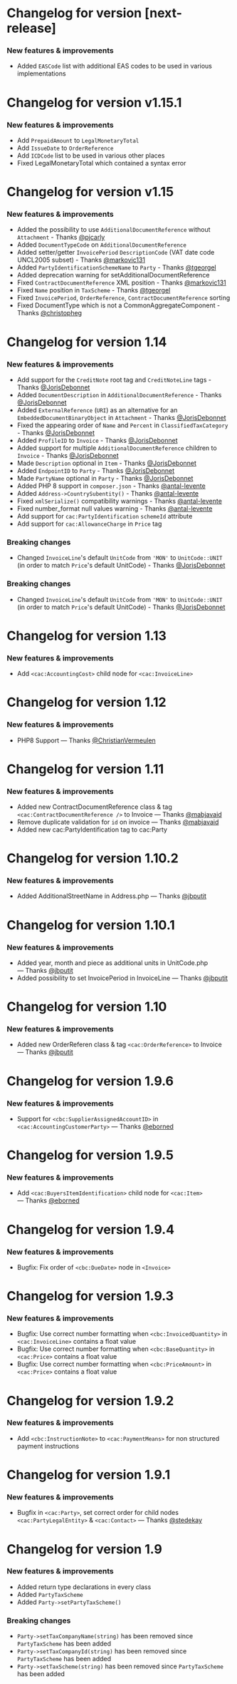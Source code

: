 # Changelog for version [next-release]

### New features & improvements

- Added `EASCode` list with additional EAS codes to be used in various implementations

# Changelog for version v1.15.1

### New features & improvements

- Add `PrepaidAmount` to `LegalMonetaryTotal`
- Add `IssueDate` to `OrderReference`
- Add `ICDCode` list to be used in various other places
- Fixed LegalMonetaryTotal which contained a syntax error

# Changelog for version v1.15

### New features & improvements

- Added the possibility to use `AdditionalDocumentReference` without `Attachment` - Thanks [@pjcarly](https://github.com/pjcarly)
- Added `DocumentTypeCode` on `AdditionalDocumentReference`
- Added setter/getter `InvoicePeriod` `DescriptionCode` (VAT date code UNCL2005 subset) - Thanks [@markovic131](https://github.com/markovic131)
- Added `PartyIdentificationSchemeName` to `Party` - Thanks [@tgeorgel](https://github.com/tgeorgel)
- Added deprecation warning for setAdditionalDocumentReference
- Fixed `ContractDocumentReference` XML position - Thanks [@markovic131](https://github.com/markovic131)
- Fixed `Name` position in `TaxScheme` - Thanks [@tgeorgel](https://github.com/tgeorgel)
- Fixed `InvoicePeriod`, `OrderReference`, `ContractDocumentReference` sorting
- Fixed DocumentType which is not a CommonAggregateComponent - Thanks [@christopheg](https://github.com/christopheg)

# Changelog for version 1.14

### New features & improvements

- Add support for the `CreditNote` root tag and `CreditNoteLine` tags - Thanks [@JorisDebonnet](https://github.com/JorisDebonnet)
- Added `DocumentDescription` in `AdditionalDocumentReference` - Thanks [@JorisDebonnet](https://github.com/JorisDebonnet)
- Added `ExternalReference` (`URI`) as an alternative for an `EmbeddedDocumentBinaryObject` in `Attachment` - Thanks [@JorisDebonnet](https://github.com/JorisDebonnet)
- Fixed the appearing order of `Name` and `Percent` in `ClassifiedTaxCategory` - Thanks [@JorisDebonnet](https://github.com/JorisDebonnet)
- Added `ProfileID` to `Invoice`  - Thanks [@JorisDebonnet](https://github.com/JorisDebonnet)
- Added support for multiple `AdditionalDocumentReference` children to `Invoice`  - Thanks [@JorisDebonnet](https://github.com/JorisDebonnet)
- Made `Description` optional in `Item` - Thanks [@JorisDebonnet](https://github.com/JorisDebonnet)
- Added `EndpointID` to `Party` - Thanks [@JorisDebonnet](https://github.com/JorisDebonnet)
- Made `PartyName` optional in `Party` - Thanks [@JorisDebonnet](https://github.com/JorisDebonnet)
- Added PHP 8 support in `composer.json` - Thanks [@antal-levente](https://github.com/antal-levente)
- Added `Address->CountrySubentity()` - Thanks [@antal-levente](https://github.com/antal-levente)
- Fixed `xmlSerialize()` compatibility warnings - Thanks [@antal-levente](https://github.com/antal-levente)
- Fixed number_format null values warning - Thanks [@antal-levente](https://github.com/antal-levente)
- Add support for `cac:PartyIdentification` `schemeId` attribute
- Add support for `cac:AllowanceCharge` in `Price` tag

### Breaking changes

- Changed `InvoiceLine`'s default `UnitCode` from `'MON'` to `UnitCode::UNIT` (in order to match `Price`'s default UnitCode) - Thanks [@JorisDebonnet](https://github.com/JorisDebonnet)

### Breaking changes

- Changed `InvoiceLine`'s default `UnitCode` from `'MON'` to `UnitCode::UNIT` (in order to match `Price`'s default UnitCode) - Thanks [@JorisDebonnet](https://github.com/JorisDebonnet)

# Changelog for version 1.13

### New features & improvements

- Add `<cac:AccountingCost>` child node for `<cac:InvoiceLine>`

# Changelog for version 1.12

### New features & improvements

- PHP8 Support — Thanks [@ChristianVermeulen](https://github.com/ChristianVermeulen)

# Changelog for version 1.11

### New features & improvements

- Added new ContractDocumentReference class & tag `<cac:ContractDocumentReference />` to Invoice — Thanks [@mabjavaid](https://github.com/mabjavaid)
- Remove duplicate validation for `id` on invoice — Thanks [@mabjavaid](https://github.com/mabjavaid)
- Added new cac:PartyIdentification tag to cac:Party

# Changelog for version 1.10.2

### New features & improvements

- Added AdditionalStreetName in Address.php — Thanks [@jbputit](https://github.com/jbputit)

# Changelog for version 1.10.1

### New features & improvements

- Added year, month and piece as additional units in UnitCode.php — Thanks [@jbputit](https://github.com/jbputit)
- Added possibility to set InvoicePeriod in InvoiceLine — Thanks [@jbputit](https://github.com/jbputit)

# Changelog for version 1.10

### New features & improvements

- Added new OrderReferen class & tag `<cac:OrderReference>` to Invoice — Thanks [@jbputit](https://github.com/jbputit)

# Changelog for version 1.9.6

### New features & improvements

- Support for `<cbc:SupplierAssignedAccountID>` in `<cac:AccountingCustomerParty>` — Thanks [@eborned](https://github.com/eborned)

# Changelog for version 1.9.5

### New features & improvements

- Add `<cac:BuyersItemIdentification>` child node for `<cac:Item>` — Thanks [@eborned](https://github.com/eborned)

# Changelog for version 1.9.4

### New features & improvements

- Bugfix: Fix order of `<cbc:DueDate>` node in `<Invoice>`

# Changelog for version 1.9.3

### New features & improvements

- Bugfix: Use correct number formatting when `<cbc:InvoicedQuantity>` in `<cac:InvoiceLine>` contains a float value
- Bugfix: Use correct number formatting when `<cbc:BaseQuantity>` in `<cac:Price>` contains a float value
- Bugfix: Use correct number formatting when `<cbc:PriceAmount>` in `<cac:Price>` contains a float value

# Changelog for version 1.9.2

### New features & improvements

- Add `<cbc:InstructionNote>` to `<cac:PaymentMeans>` for non structured payment instructions

# Changelog for version 1.9.1

### New features & improvements

- Bugfix in `<cac:Party>`, set correct order for child nodes `<cac:PartyLegalEntity>` & `<cac:Contact>` — Thanks [@stedekay](https://github.com/stedekay)

# Changelog for version 1.9

### New features & improvements

- Added return type declarations in every class
- Added `PartyTaxScheme`
- Added `Party->setPartyTaxScheme()`

### Breaking changes

- `Party->setTaxCompanyName(string)` has been removed since `PartyTaxScheme` has been added
- `Party->setTaxCompanyId(string)` has been removed since `PartyTaxScheme` has been added
- `Party->setTaxScheme(string)` has been removed since `PartyTaxScheme` has been added
